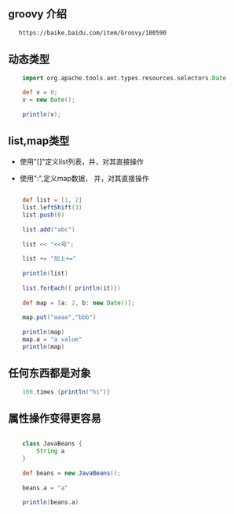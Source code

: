 ## groovy 介绍
````html
   https://baike.baidu.com/item/Groovy/180590
```` 

## 动态类型

```groovy
    import org.apache.tools.ant.types.resources.selectors.Date
    
    def v = 0;
    v = new Date();
    
    println(v);

```

## list,map类型

- 使用"[]"定义list列表，并，对其直接操作

- 使用":",定义map数据， 并，对其直接操作

```groovy
    
    def list = [1, 2]
    list.leftShift(3)
    list.push(0)
    
    list.add("abc")
    
    list << "<<号";
    
    list += "加上+="
    
    println(list)
    
    list.forEach({ println(it)})
    
    def map = [a: 2, b: new Date()];
    
    map.put("aaaa","bbb")
    
    println(map)
    map.a = "a value"
    println(map)


```

## 任何东西都是对象


```groovy
    100.times {println("hi")}

```

## 属性操作变得更容易

````groovy

    class JavaBeans {
        String a
    }
    
    def beans = new JavaBeans();
    
    beans.a = "a"
    
    println(beans.a)

````

##

